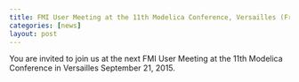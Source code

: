 ```yaml
---
title: FMI User Meeting at the 11th Modelica Conference, Versailles (France)
categories: [news]
layout: post
---
```


You are invited to join us at the next FMI User Meeting at the 11th Modelica Conference in Versailles September 21, 2015.
